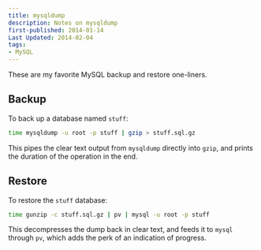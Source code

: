 ```yaml
---
title: mysqldump
description: Notes on mysqldump
first-published: 2014-01-14
Last Updated: 2014-02-04
tags:
- MySQL
---
```


These are my favorite MySQL backup and restore one-liners.

Backup
------

To back up a database named `stuff`:

```bash
time mysqldump -u root -p stuff | gzip > stuff.sql.gz
```

This pipes the clear text output from `mysqldump` directly into `gzip`, 
and prints the duration of the operation in the end.

Restore
-------

To restore the `stuff` database:

```bash
time gunzip -c stuff.sql.gz | pv | mysql -u root -p stuff
```

This decompresses the dump back in clear text, and feeds it to `mysql` 
through `pv`, which adds the perk of an indication of progress.
